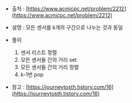 - 출처 : [https://www.acmicpc.net/problem/2212](https://www.acmicpc.net/problem/2212)

- 설명 : 모든 센서를 k개의 구간으로 나누는 것과 동일

- 풀이
    1. 센서 리스트 정렬
    2. 모든 센서들 간의 거리 set
    3. 모든 센서들 간의 거리 정렬
    4. k-1번 pop

- 참고 : [https://journeytosth.tistory.com/16](https://journeytosth.tistory.com/16)